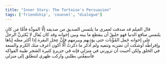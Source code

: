 ```yaml
---
title: "Inner Story: The Tortoise's Persuasion"
tags: ['friendship', 'counsel', "dialogue"]
---
```


 قال الغيلم قد صدقت لعمري ما يلتمس الصديق من صديقه إلَّا المودَّة فأمَّا مَن كان يلتمس منافع الدنيا فهو خليقٌ أن ينقطع ما بينه وبين إخوانه وقد كان يُقال لا يُكثرنَّ الرجلُ على إخوانه حَمل المُؤْنات حتى يؤذيهم ويبرمهم فإنَّ عِجل البقرة إذا أكثر مصَّه إياها وإفراطُه أوشكت أن تضربه وتنفيه ولم أذكر ما ذكرتُ ألَّا أكون أعرِف منك الكرم والسعة في الخلق ولكن أحببت أن تزورني في منزلي فإنه في جزيرةٍ كثيرة الشجر طيبة الفواكه فأسعِفْني بطلبي واركب ظهري لننطلق إلى منزلي
